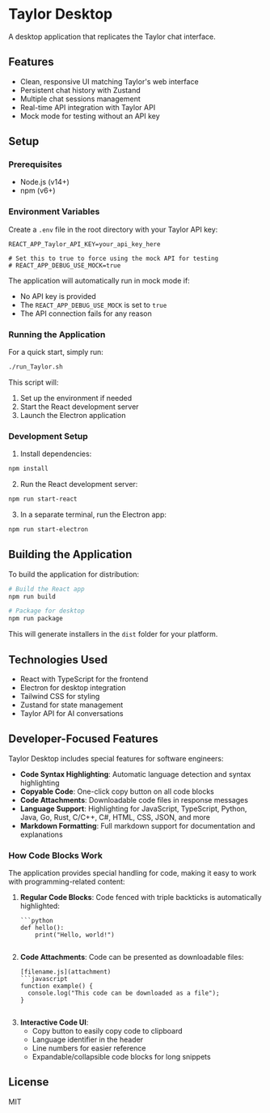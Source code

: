 # Taylor Desktop

A desktop application that replicates the Taylor chat interface.

## Features

- Clean, responsive UI matching Taylor's web interface
- Persistent chat history with Zustand
- Multiple chat sessions management
- Real-time API integration with Taylor API
- Mock mode for testing without an API key

## Setup

### Prerequisites

- Node.js (v14+)
- npm (v6+)

### Environment Variables

Create a `.env` file in the root directory with your Taylor API key:

```
REACT_APP_Taylor_API_KEY=your_api_key_here

# Set this to true to force using the mock API for testing
# REACT_APP_DEBUG_USE_MOCK=true
```

The application will automatically run in mock mode if:
- No API key is provided
- The `REACT_APP_DEBUG_USE_MOCK` is set to `true`
- The API connection fails for any reason

### Running the Application

For a quick start, simply run:

```bash
./run_Taylor.sh
```

This script will:
1. Set up the environment if needed
2. Start the React development server
3. Launch the Electron application

### Development Setup

1. Install dependencies:
```bash
npm install
```

2. Run the React development server:
```bash
npm run start-react
```

3. In a separate terminal, run the Electron app:
```bash
npm run start-electron
```

## Building the Application

To build the application for distribution:

```bash
# Build the React app
npm run build

# Package for desktop
npm run package
```

This will generate installers in the `dist` folder for your platform.

## Technologies Used

- React with TypeScript for the frontend
- Electron for desktop integration
- Tailwind CSS for styling
- Zustand for state management
- Taylor API for AI conversations

## Developer-Focused Features

Taylor Desktop includes special features for software engineers:

- **Code Syntax Highlighting**: Automatic language detection and syntax highlighting
- **Copyable Code**: One-click copy button on all code blocks
- **Code Attachments**: Downloadable code files in response messages
- **Language Support**: Highlighting for JavaScript, TypeScript, Python, Java, Go, Rust, C/C++, C#, HTML, CSS, JSON, and more
- **Markdown Formatting**: Full markdown support for documentation and explanations

### How Code Blocks Work

The application provides special handling for code, making it easy to work with programming-related content:

1. **Regular Code Blocks**: Code fenced with triple backticks is automatically highlighted:
   ```
   ```python
   def hello():
       print("Hello, world!")
   ```
   ```

2. **Code Attachments**: Code can be presented as downloadable files:
   ```
   [filename.js](attachment)
   ```javascript
   function example() {
     console.log("This code can be downloaded as a file");
   }
   ```
   ```

3. **Interactive Code UI**:
   - Copy button to easily copy code to clipboard
   - Language identifier in the header
   - Line numbers for easier reference
   - Expandable/collapsible code blocks for long snippets

## License

MIT
